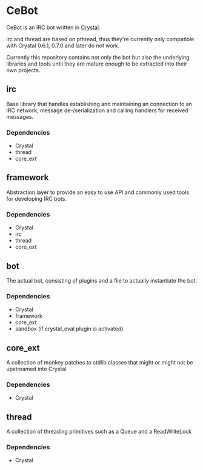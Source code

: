 # CeBot

CeBot is an IRC bot written in [Crystal](http://crystal-lang.org).

irc and thread are based on pthread, thus they're currently only compatible
with Crystal 0.6.1, 0.7.0 and later do not work.

Currently this repository contains not only the bot but also the underlying
libraries and tools until they are mature enough to be extracted into their
own projects.


## irc

Base library that handles establishing and maintaining an connection to
an IRC network, message de-/serialization and calling handlers for
received messages.

### Dependencies

* Crystal
* thread
* core_ext

## framework

Abstraction layer to provide an easy to use API and commonly used tools
for developing IRC bots.

### Dependencies

* Crystal
* irc
* thread
* core_ext

## bot

The actual bot, consisting of plugins and a file to actually instantiate
the bot.

### Dependencies

* Crystal
* framework
* core_ext
* sandbox (if crystal_eval plugin is activated)

## core_ext

A collection of monkey patches to stdlib classes that might or might not
be upstreamed into Crystal

### Dependencies

* Crystal

## thread

A collection of threading primitives such as a Queue and a ReadWriteLock

### Dependencies

* Crystal

